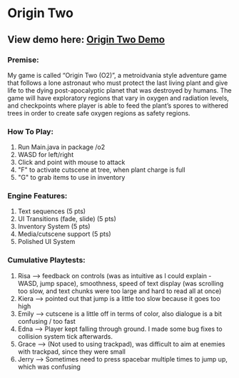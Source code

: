 # Origin Two
## View demo here: [Origin Two Demo](https://youtu.be/7QmcOS-9124?si=Ni-ogwbAJkTW9gFy)


### Premise:
My game is called “Origin Two (O2)”, a metroidvania style adventure game that follows a lone astronaut 
who must protect the last living plant and give life to the dying post-apocalyptic planet that was destroyed by humans. 
The game will have exploratory regions that vary in oxygen and radiation levels, and checkpoints 
where player is able to feed the plant’s spores to withered trees in order to create safe oxygen 
regions as safety regions.

### How To Play:
1. Run Main.java in package /o2
2. WASD for left/right
3. Click and point with mouse to attack
4. "F" to activate cutscene at tree, when plant charge is full
5. "G" to grab items to use in inventory

### Engine Features:
1. Text sequences (5 pts)
2. UI Transitions (fade, slide) (5 pts)
3. Inventory System (5 pts)
4. Media/cutscene support (5 pts)
5. Polished UI System


### Cumulative Playtests:

1. Risa --> feedback on controls (was as intuitive as I could explain - WASD, jump space), smoothness, speed of text display (was scrolling too slow, and text chunks were too large and hard to read all at once)
2. Kiera --> pointed out that jump is a little too slow because it goes too high
3. Emily --> cutscene is a little off in terms of color, also dialogue is a bit confusing / too fast
4. Edna --> Player kept falling through ground. I made some bug fixes to collision system tick afterwards.
5. Grace --> (Not used to using trackpad), was difficult to aim at enemies with trackpad, since they were small
6. Jerry --> Sometimes need to press spacebar multiple times to jump up, which was confusing

